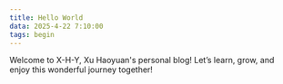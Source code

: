 ```yaml
---
title: Hello World
data: 2025-4-22 7:10:00
tags: begin
---
```

Welcome to X-H-Y, Xu Haoyuan's personal blog! Let’s learn, grow, and enjoy this wonderful journey together!
